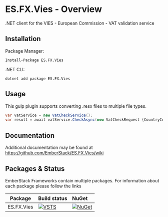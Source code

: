 # ES.FX.Vies - Overview
.NET client for the VIES - European Commission - VAT validation service


## Installation
Package Manager:
```shell
Install-Package ES.FX.Vies
```
.NET CLI:
```shell
dotnet add package ES.FX.Vies
```

## Usage
This gulp plugin supports converting .resx files to multiple file types.
```csharp
var vatService = new VatCheckService();
var result = await vatService.CheckAsync(new VatCheckRequest {CountryCode = "RO", VatNumber = "1234567"});    
```

## Documentation
Additional documentation may be found at https://github.com/EmberStack/ES.FX.Vies/wiki


## Packages & Status
EmberStack Frameworks contain multiple packages. For information about each package please follow the links

Package  | Build status | NuGet 
-------- | :------------ | :------------ 
ES.FX.Vies | [![VSTS](https://sintari.visualstudio.com/_apis/public/build/definitions/34e057ec-f09f-4d30-92f4-5895eeaa3f74/10/badge)](https://sintari.visualstudio.com/ES.FX) |  [![NuGet](https://img.shields.io/nuget/v/ES.FX.Vies.svg)](https://www.nuget.org/packages/ES.FX.Vies)

